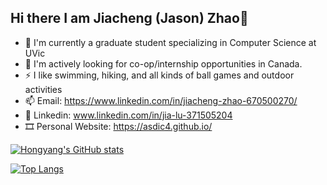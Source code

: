 ## Hi there I am Jiacheng (Jason) Zhao👋

- 🌱 I'm currently a graduate student specializing in Computer Science at UVic
- 🔭 I'm actively looking for co-op/internship opportunities in Canada.
- ⚡ I like swimming, hiking, and all kinds of ball games and outdoor activities
- 📫 Email: https://www.linkedin.com/in/jiacheng-zhao-670500270/
- 💼 Linkedin: www.linkedin.com/in/jia-lu-371505204
- 🎞️ Personal Website: https://asdic4.github.io/
  

[![Hongyang's GitHub stats](https://github-readme-stats.vercel.app/api?username=ASDIC4&count_private=true&show_icons=true)](https://github.com/anuraghazra/github-readme-stats)

[![Top Langs](https://github-readme-stats.vercel.app/api/top-langs/?username=ASDIC4&layout=compact)](https://github.com/anuraghazra/github-readme-stats)

<!--
**ASDIC4/ASDIC4** is a ✨ _special_ ✨ repository because its `README.md` (this file) appears on your GitHub profile.

- 💬 Email: realzjca@gmail.com
- 👯 I’m looking to collaborate on ...
- 🤔 I’m looking for help with ...
-  Ask me about ...
- 📫 How to reach me: ...
- 😄 Pronouns: ...
- ⚡ Fun fact: ...

- 🎓 
- 🌱 I’m currently focusing on learning C++ 
-->

